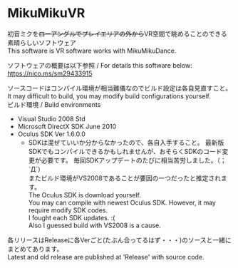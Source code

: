 # MikuMikuVR
初音ミクを~~ローアングルでプレイエリアの外から~~VR空間で眺めることのできる素晴らしいソフトウェア  
This software is VR software works with MikuMikuDance. 

ソフトウェアの概要は以下参照 / For details this software below:  
<https://nico.ms/sm29433915>  

ソースコードはコンパイル環境が相当難儀なのでビルド設定は各自見直すこと。  
It may difficult to build, you may modify build configurations yourself.  
ビルド環境 / Build environments  
* Visual Studio 2008 Std  
* Microsoft DirectX SDK June 2010
* Oculus SDK Ver 1.6.0.0  
    * SDKは混ぜていいか分からなかったので、各自入手すること。 
    最新版SDKでもコンパイルできるかもしれませんが、おそらくSDKのコード変更が必要です。
    毎回SDKアップデートのたびに相当苦労しました。（；´Д`）  
    またビルド環境がVS2008であることが要因の一つだったと推定されます。  
    The Oculus SDK is download yourself.  
    You may can compile with newest Oculus SDK. However, it may require modify SDK codes.  
    I fought each SDK updates. :(  
    Also I guessed build with VS2008 is a cause.  


各リリースはReleaseに各Verごと(たぶん合ってるはず・・・)のソースと一緒にまとめてあります。  
Latest and old release are published at 'Release' with source code.
